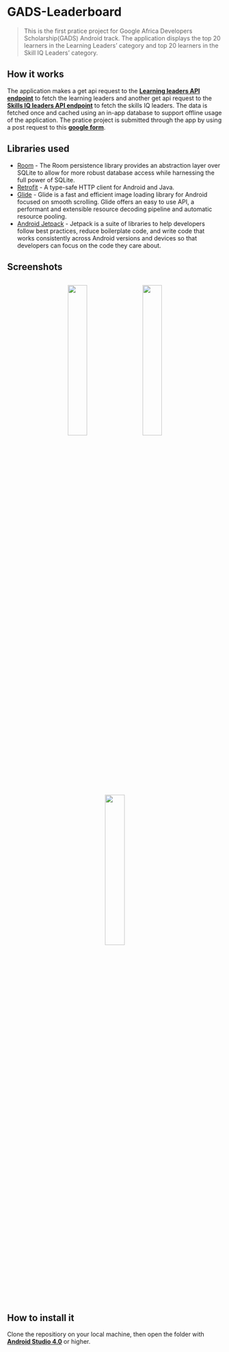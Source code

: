 # GADS-Leaderboard
> This is the first pratice project for Google Africa Developers Scholarship(GADS) Android track. 
> The application displays the top 20 learners in the Learning Leaders’ category and top 20 learners in the Skill IQ Leaders’ category.

## How it works 
The application makes a get api request to the <a href="https://gadsapi.herokuapp.com/api/hours" target="_blank">**Learning leaders API endpoint**</a>
to fetch the learning leaders and another get api request to the <a href="https://gadsapi.herokuapp.com/api/skills" target="_blank">**Skills IQ leaders API endpoint**</a>
to fetch the skills IQ leaders. The data is fetched once and cached using an in-app database to support offline usage of the application. The pratice project is submitted through the app 
by using a post request to this <a href="https://docs.google.com/forms/d/e/1FAIpQLSf9d1TcNU6zc6KR8bSEM41Z1g1zl35cwZr2xyjIhaMAz8WChQ/formResponse" target="_blank">**google form**</a>.

## Libraries used 
- [Room](https://developer.android.com/topic/libraries/architecture/room) - The Room persistence library provides an abstraction layer over SQLite to allow for more robust database access while harnessing the full power of SQLite.
- [Retrofit](https://square.github.io/retrofit/) - A type-safe HTTP client for Android and Java.
- [Glide](https://bumptech.github.io/glide/) - Glide is a fast and efficient image loading library for Android focused on smooth scrolling. Glide offers an easy to use API, a performant and extensible resource decoding pipeline and automatic resource pooling.
- [Android Jetpack](https://developer.android.com/jetpack) - Jetpack is a suite of libraries to help developers follow best practices, reduce boilerplate code, and write code that works consistently across Android versions and devices so that developers can focus on the code they care about.

<h2 align="left">Screenshots</h2>
<h4 align="center">
<img src="https://user-images.githubusercontent.com/43956851/92653628-879f8600-f2e6-11ea-868e-32a0c475ee51.png" width="30%" vspace="10" hspace="10">
<img src="https://user-images.githubusercontent.com/43956851/92653225-f29c8d00-f2e5-11ea-9c2b-196156213be9.png" width="30%" vspace="10" hspace="10">
<img src="https://user-images.githubusercontent.com/43956851/92653638-8b330d00-f2e6-11ea-97c0-764d2d14290b.png" width="30%" vspace="10" hspace="10"><br>     
 

## How to install it 
Clone the repositiory on your local machine, then open the folder with <a href="https://developer.android.com/studio" target="_blank">**Android Studio 4.0**</a> or higher.
